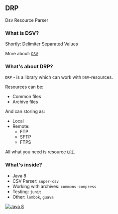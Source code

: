 ## DRP
Dsv Resource Parser

### What is DSV?
Shortly: Delimiter Separated Values

More about: [`DSV`](https://en.wikipedia.org/wiki/Delimiter-separated_values)

### What's about DRP?
`DRP` - is a library which can work with `DSV`-resources.

Resources can be:
* Common files
* Archive files

And can storing as:
* Local
* Remote:
    * FTP
    * SFTP
    * FTPS

All what you need is resource [`URI`](https://en.wikipedia.org/wiki/Uniform_Resource_Identifier).

### What's inside?
* Java 8 
* CSV Parser: `super-csv`
* Working with archives: `commons-compress`
* Testing: `junit`
* Other: `lombok`, `guava`


[![Java 8](https://img.shields.io/badge/java-8-brightgreen.svg)](#java-8)

